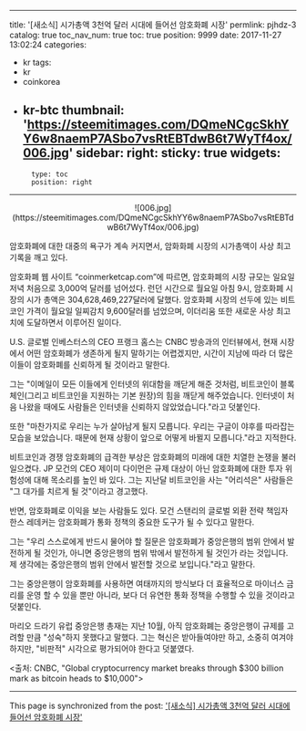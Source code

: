 
---
title: '[새소식] 시가총액 3천억 달러 시대에 들어선 암호화폐 시장'
permlink: pjhdz-3
catalog: true
toc_nav_num: true
toc: true
position: 9999
date: 2017-11-27 13:02:24
categories:
- kr
tags:
- kr
- coinkorea
- kr-btc
thumbnail: 'https://steemitimages.com/DQmeNCgcSkhYY6w8naemP7ASbo7vsRtEBTdwB6t7WyTf4ox/006.jpg'
sidebar:
    right:
        sticky: true
widgets:
    -
        type: toc
        position: right
---


<center>
![006.jpg](https://steemitimages.com/DQmeNCgcSkhYY6w8naemP7ASbo7vsRtEBTdwB6t7WyTf4ox/006.jpg)
</center>

암호화폐에 대한 대중의 욕구가 계속 커지면서, 암화화폐 시장의 시가총액이 사상 최고 기록을 깨고 있다. 

암호화폐 웹 사이트 “coinmerketcap.com”에 따르면, 암호화폐의 시장 규모는  일요일 저녁 처음으로 3,000억 달러를 넘어섰다.  런던 시간으로 월요일 아침 9시, 암호화폐 시장의 시가 총액은 304,628,469,227달러에 달했다.  암호화폐 시장의 선두에 있는 비트코인 가격이 월요일 일찌감치 9,600달러를 넘었으며, 이더리움 또한 새로운 사상 최고치에 도달하면서 이루어진 일이다. 

U.S. 글로벌 인베스터스의 CEO 프랭크 홈스는 CNBC 방송과의 인터뷰에서, 현재 시장에서 어떤 암호화폐가 생존하게 될지 말하기는 어렵겠지만, 시간이 지남에 따라 더 많은 이들이 암호화폐를 신뢰하게 될 것이라고 말한다. 

그는 "이메일이 모든 이들에게 인터넷의 위대함을 깨닫게 해준 것처럼, 비트코인이 블록체인(그리고 비트코인을 지원하는 기본 원장)의 힘을 깨닫게 해주었습니다.  인터넷이 처음 나왔을 때에도 사람들은 인터넷을 신뢰하지 않았었습니다."라고 덧붙인다. 

또한 "마찬가지로 우리는 누가 살아남게 될지 모릅니다.  우리는 구글이 야후를 따라잡는 모습을 보았습니다.  때문에 현재 상황이 앞으로 어떻게 바뀔지 모릅니다."라고 지적한다.

비트코인과 경쟁 암호화폐의 급격한 부상은 암호화폐의 미래에 대한 치열한 논쟁을 불러 일으켰다.  JP 모건의 CEO 제이미 다이먼은 규제 대상이 아닌 암호화폐에 대한 투자 위험성에 대해 목소리를 높인 바 있다.  그는 지난달 비트코인을 사는 "어리석은" 사람들은 "그 대가를 치르게 될 것"이라고 경고했다.

반면, 암호화폐로 이익을 보는 사람들도 있다. 모건 스탠리의 글로벌 외환 전략 책임자 한스 레데커는 암호화폐가 통화 정책의 중요한 도구가 될 수 있다고 말한다.

그는 "우리 스스로에게 반드시 물어야 할 질문은 암호화폐가 중앙은행의 범위 안에서 발전하게 될 것인가, 아니면 중앙은행의 범위 밖에서 발전하게 될 것인가 라는 것입니다.  제 생각에는 중앙은행의 범위 안에서 발전할 것으로 보입니다."라고 말한다.

그는 중앙은행이 암호화폐를 사용하면 여태까지의 방식보다 더 효율적으로 마이너스 금리를 운영 할 수 있을 뿐만 아니라, 보다 더 유연한 통화 정책을 수행할 수 있을 것이라고 덧붙인다.

마리오 드라기 유럽 중앙은행 총재는 지난 10월, 아직 암호화폐는 중앙은행이 규제를 고려할 만큼  "성숙"하지 못했다고 말했다.  그는 혁신은 받아들여야만 하고,  소중히 여겨야 하지만, "비판적" 시각으로 평가되어야 한다고 덧붙였다.

<출처: CNBC, "Global cryptocurrency market breaks through $300 billion mark as bitcoin heads to $10,000">

- - -

This page is synchronized from the post: ['[새소식] 시가총액 3천억 달러 시대에 들어선 암호화폐 시장'](https://steemit.com/@pius.pius/pjhdz-3)
